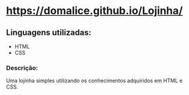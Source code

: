 # https://domalice.github.io/Lojinha/

## Linguagens utilizadas:
* HTML
* CSS

### Descrição:
Uma lojinha simples utilizando os conhecimentos adquiridos em HTML e CSS.

